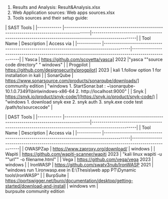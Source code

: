 1.  Results and Analysis: Result&Analysis.xlsx
2.  Web Application sources: Web apps sources.xlsx
3.  Tools sources and their setup guide:

| SAST Tools  | 
|------------ |-------------------------------------------------------------------------------------------|----------------------------------------------------------------------------------------------------|
| Tool Name   | Description                                                                               | Access via                                                                                         |
|------------ |-------------------------------------------------------------------------------------------|----------------------------------------------------------------------------------------------------|
| Yasca       | https://github.com/scovetta/yasca] 2022                                                   |"yasca ""source code directory" " windows"                                                          |
| Progpilot   | https://github.com/designsecurity/progpilot] 2023                                         | kali 1.follow option 1 for installation in kali                                                    |
| SonarQube   | https://www.sonarsource.com/products/sonarqube/downloads/] community edition              | "windows 1. StartSonar.bat : ~\sonarqube-10.1.0.73491\bin\windows-x86-64 2. http://localhost:9000" |
| Snyk        | https://snyk.io/product/snyk-code/](https://snyk.io/product/snyk-code/)                   | "windows 1. download snyk exe 2. snyk auth 3. snyk.exe code test /path/to/sourcecode"              | 
     




| DAST Tools  | 
|------------ |-------------------------------------------------------------------------------------------|----------------------------------------------------------------------------------------------------|
| Tool Name   | Description                                                                               | Access via                                                                                         |
|------------ |-------------------------------------------------------------------------------------------|----------------------------------------------------------------------------------------------------|
| OWASPZap    | https://www.zaproxy.org/download/                                                         | windows                                                                                            |
| Wapiti      | https://github.com/wapiti-scanner/wapiti 2023                                             | "kali linux wapiti -u ""url"" -o filename.html"                                                    |
| Vega        | https://github.com/vega/vega 2023                                                         | windows                                                                                            |
| IronWASP    | https://github.com/swatv3nub/IronWASP 2021                                                | "windows run 1.ironwasp.exe in E:\Thesis\web app PT\Dynamic tools\IronWASP"                        |
| BurpSuite   | https://portswigger.net/burp/documentation/desktop/getting-started/download-and-install   | windows vm                                                                                         |        
                 burpsuite community edition                      
